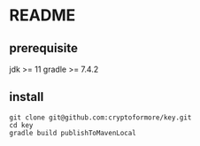 # README

## prerequisite
jdk >= 11
gradle >= 7.4.2

## install

```shell
git clone git@github.com:cryptoformore/key.git
cd key
gradle build publishToMavenLocal
```